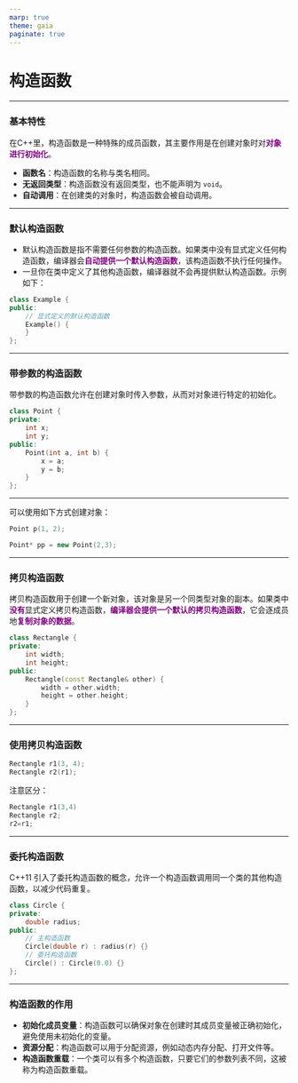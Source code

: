 ```yaml
---
marp: true
theme: gaia
paginate: true
---
```

<style>
   em{
        font-style: normal;
        font-weight: bold;
        color: purple;
   }
</style>

<!-- _class: lead -->
# **构造函数**

---

### **基本特性**
在C++里，构造函数是一种特殊的成员函数，其主要作用是在创建对象时对*对象进行初始化*。

- **函数名**：构造函数的名称与类名相同。
- **无返回类型**：构造函数没有返回类型，也不能声明为 `void`。
- **自动调用**：在创建类的对象时，构造函数会被自动调用。

---

### **默认构造函数**
+ 默认构造函数是指不需要任何参数的构造函数。如果类中没有显式定义任何构造函数，编译器会*自动提供一个默认构造函数*，该构造函数不执行任何操作。
+ 一旦你在类中定义了其他构造函数，编译器就不会再提供默认构造函数。示例如下：
```cpp
class Example {
public:
    // 显式定义的默认构造函数
    Example() {
    }
};
```

---

### **带参数的构造函数**
带参数的构造函数允许在创建对象时传入参数，从而对对象进行特定的初始化。
```cpp
class Point {
private:
    int x;
    int y;
public:
    Point(int a, int b) {
        x = a;
        y = b;
    }
};
```

---

可以使用如下方式创建对象：
```cpp
Point p(1, 2);

Point* pp = new Point(2,3);

```

---

### **拷贝构造函数**
拷贝构造函数用于创建一个新对象，该对象是另一个同类型对象的副本。如果类中*没有*显式定义拷贝构造函数，*编译器会提供一个默认的拷贝构造函数*，它会逐成员地*复制对象的数据*。
```cpp
class Rectangle {
private:
    int width;
    int height;
public:
    Rectangle(const Rectangle& other) {
        width = other.width;
        height = other.height;
    }
};
```

---

### **使用拷贝构造函数**

```cpp
Rectangle r1(3, 4);
Rectangle r2(r1);
```
注意区分：

```cpp
Rectangle r1(3,4)
Rectangle r2;
r2=r1;
```

---

### **委托构造函数**
C++11 引入了委托构造函数的概念，允许一个构造函数调用同一个类的其他构造函数，以减少代码重复。

```cpp
class Circle {
private:
    double radius;
public:
    // 主构造函数
    Circle(double r) : radius(r) {}
    // 委托构造函数
    Circle() : Circle(0.0) {}
};
```

---

### 构造函数的作用
- **初始化成员变量**：构造函数可以确保对象在创建时其成员变量被正确初始化，避免使用未初始化的变量。
- **资源分配**：构造函数可以用于分配资源，例如动态内存分配、打开文件等。
- **构造函数重载**：一个类可以有多个构造函数，只要它们的参数列表不同，这被称为构造函数重载。
